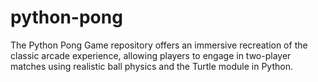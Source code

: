 # python-pong
The Python Pong Game repository offers an immersive recreation of the classic arcade experience, allowing players to engage in two-player matches using realistic ball physics and the Turtle module in Python.
